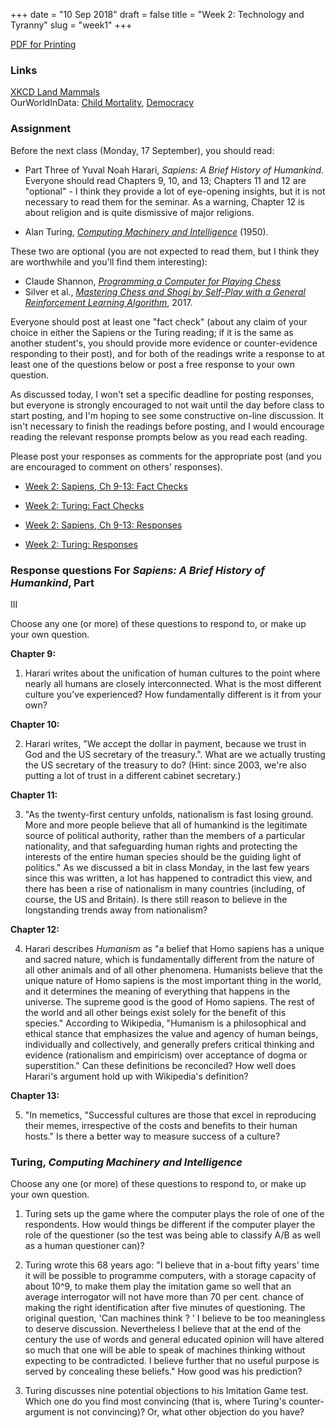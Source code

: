 +++
date = "10 Sep 2018"
draft = false
title = "Week 2: Technology and Tyranny"
slug = "week1"
+++

<div class="printing"><a href="/docs/week2.pdf">PDF for Printing</a></div>

### Links

[XKCD Land Mammals](https://xkcd.com/1338/)  
OurWorldInData: [Child Mortality](https://ourworldindata.org/grapher/child-mortality), [Democracy](https://ourworldindata.org/democracy)

### Assignment

Before the next class (Monday, 17 September), you should read:

- Part Three of Yuval Noah Harari, _Sapiens: A Brief History of
  Humankind_. Everyone should read Chapters 9, 10, and 13; Chapters 11
  and 12 are "optional" - I think they provide a lot of eye-opening
  insights, but it is not necessary to read them for the seminar. As a
  warning, Chapter 12 is about religion and is quite dismissive of
  major religions.

- Alan Turing, <a href="/docs/turing.pdf"><em>Computing Machinery and
  Intelligence</em></a> (1950).

These two are optional (you are not expected to read them, but I think
they are worthwhile and you'll find them interesting):

- Claude Shannon, <a href="/docs/shannon.pdf"><em>Programming a Computer for Playing Chess</em></a>
- Silver et al., <a href="https://arxiv.org/pdf/1712.01815.pdf"><em>Mastering Chess and Shogi by Self-Play with a General Reinforcement Learning Algorithm</em></a>, 2017.

Everyone should post at least one "fact check" (about any claim of
your choice in either the Sapiens or the Turing reading; if it is the
same as another student's, you should provide more evidence or
counter-evidence responding to their post), and for both of the
readings write a response to at least one of the questions below or
post a free response to your own question.

As discussed today, I won't set a specific deadline for posting
responses, but everyone is strongly encouraged to not wait until the
day before class to start posting, and I'm hoping to see some
constructive on-line discussion.  It isn't necessary to finish the
readings before posting, and I would encourage reading the relevant
response prompts below as you read each reading.

Please post your responses as comments for the appropriate post (and
you are encouraged to comment on others' responses).

- [Week 2: Sapiens, Ch 9-13: Fact Checks](https://redd.it/9et27c) 
- [Week 2: Turing: Fact Checks](https://redd.it/9et2a7)

- [Week 2: Sapiens, Ch 9-13: Responses](https://redd.it/9et2h0)
- [Week 2: Turing: Responses](https://redd.it/9et2jy)

### Response questions For _Sapiens: A Brief History of Humankind_, Part
III 

Choose any one (or more) of these questions to respond to, or make up
your own question.

**Chapter 9:**

1. Harari writes about the unification of human cultures to the point
  where nearly all humans are closely interconnected. What is the most
  different culture you've experienced? How fundamentally different is
  it from your own?

**Chapter 10:**

2. Harari writes, "We accept the dollar in payment, because we trust
in God and the US secretary of the treasury.". What are we actually
trusting the US secretary of the treasury to do?  (Hint: since 2003,
we're also putting a lot of trust in a different cabinet secretary.)

**Chapter 11:**

3. "As the twenty-first century unfolds, nationalism is fast losing
ground. More and more people believe that all of humankind is the
legitimate source of political authority, rather than the members of a
particular nationality, and that safeguarding human rights and
protecting the interests of the entire human species should be the
guiding light of politics." As we discussed a bit in class Monday, in
the last few years since this was written, a lot has happened to
contradict this view, and there has been a rise of nationalism in many
countries (including, of course, the US and Britain). Is there still
reason to believe in the longstanding trends away from nationalism?

**Chapter 12:**

4. Harari describes _Humanism_ as "a belief that Homo sapiens has a
unique and sacred nature, which is fundamentally different from the
nature of all other animals and of all other phenomena. Humanists
believe that the unique nature of Homo sapiens is the most important
thing in the world, and it determines the meaning of everything that
happens in the universe. The supreme good is the good of Homo
sapiens. The rest of the world and all other beings exist solely for
the benefit of this species."  According to Wikipedia, "Humanism is a
philosophical and ethical stance that emphasizes the value and agency
of human beings, individually and collectively, and generally prefers
critical thinking and evidence (rationalism and empiricism) over
acceptance of dogma or superstition." Can these definitions be
reconciled? How well does Harari's argument hold up with Wikipedia's
definition?

**Chapter 13:**

5. "In memetics, "Successful cultures are those that excel in
reproducing their memes, irrespective of the costs and benefits to
their human hosts."  Is there a better way to measure success of a
culture?

### Turing, _Computing Machinery and Intelligence_

Choose any one (or more) of these questions to respond to, or make up
your own question.

1. Turing sets up the game where the computer plays the role of one of
the respondents. How would things be different if the computer player
the role of the questioner (so the test was being able to classify A/B
as well as a human questioner can)?

2. Turing wrote this 68 years ago: "I believe that in a-bout fifty
 years' time it will be possible to programme computers, with a
 storage capacity of about 10^9, to make them play the imitation game
 so well that an average interrogator will not have more than 70 per
 cent. chance of making the right identification after five minutes of
 questioning.  The original question, 'Can machines think ? ' I
 believe to be too meaningless to deserve discussion. Nevertheless I
 believe that at the end of the century the use of words and general
 educated opinion will have altered so much that one will be able to
 speak of machines thinking without expecting to be contradicted. I
 believe further that no useful purpose is served by concealing these
 beliefs." How good was his prediction?

3. Turing discusses nine potential objections to his Imitation Game
test. Which one do you find most convincing (that is, where Turing's
counter-argument is not convincing)? Or, what other objection do you
have?

